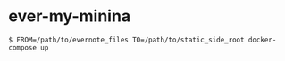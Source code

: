 # ever-my-minina

```
$ FROM=/path/to/evernote_files TO=/path/to/static_side_root docker-compose up
```

